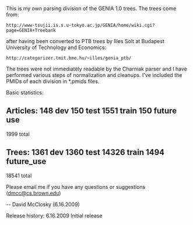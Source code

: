 This is my own parsing division of the GENIA 1.0 trees.  The trees
come from:

    http://www-tsujii.is.s.u-tokyo.ac.jp/GENIA/home/wiki.cgi?page=GENIA+Treebank

after having been converted to PTB trees by Illes Solt at Budapest
University of Technology and Economics:

    http://categorizer.tmit.bme.hu/~illes/genia_ptb/

The trees were not immediately readable by the Charniak parser and I have
performed various steps of normalization and cleanups.  I've included
the PMIDs of each division in *.pmids files.

Basic statistics:

Articles:
148  dev
150  test
1551 train
150  future use
---------------
1999 total

Trees:
1361  dev
1360  test
14326 train
1494  future_use
----------------
18541 total

Please email me if you have any questions or suggestions (dmcc@cs.brown.edu)

-- David McClosky (6.16.2009)

Release history:
6.16.2009   Initial release
